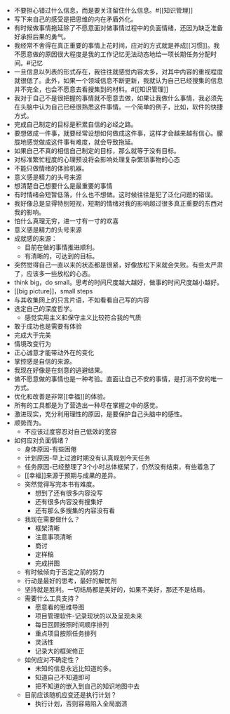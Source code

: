 - 不要担心错过什么信息，而是要关注留住什么信息。#[[知识管理]]
- 写下来自己的感受是把思维的内在矛盾外化。
- 有时候做事情拖延除了不愿意面对做事情过程中的负面情绪，还因为缺乏准备好承担后果的勇气。
- 我经常不舍得在真正重要的事情上花时间，应对的方式就是养成[[习惯]]。我不愿意做的原因很大程度是我的工作记忆无法动态地给一项长期任务分配时间。#记忆
- 一旦信息以列表的形式存在，我往往就感觉内容太多，对其中内容的重视程度就很低了。此外，如果一个领域信息不断更新，我就认为自己已经搜集的信息并不完全，也会不愿意去看搜集到的材料。#[[知识管理]]
- 我对于自己不是很把握的事情就不愿意去做，如果让我做什么事情，我必须先在头脑中认为自己已经很熟悉这件事情。一个简单的例子，比如，软件的快捷方式。
- 完成自己制定的目标是积累自信的必经之路。
- 要想做成一件事，就要经常设想如何做成这件事，这样才会越来越有信心。朦胧地感觉做成这件事有难度，就会导致拖延。
- 如果自己不真的相信自己制定的目标，那么就等于没有目标。
- 对标准繁忙程度的心理预设将会影响处理复杂繁琐事物的心态
- 不能只做情绪的体验机器。
-  意义感是精力的头号来源
- 想清楚自己想要什么是最重要的事情
- 有时情绪会短暂低落，什么也不想做。这时候往往是犯了泛化问题的错误。
- 我好像总是显得特别短视，短期的情绪对我的影响超过很多真正重要的东西对我的影响。
- 怕什么真理无穷，进一寸有一寸的欢喜
-  意义感是精力的头号来源
- 成就感的来源：
    - 目前在做的事情推进顺利。
    - 有清晰的，可达到的目标。
- 突然觉得自己一直以来的状态都是很紧，好像放松下来就会失败。有些太严肃了，应该多一些放松的心态。
- think big，do small。思考的时间尺度越大越好，做事的时间尺度越小越好。
- [[big picture]]，small steps
- 与其收集网上的只言片语，不如看看自己写的内容
- 选定自己的深度哲学。
    - 感觉实用主义和保守主义比较符合我的气质
- 敢于成功也是需要有体验
- 完成大于完美
- 情境改变行为
- 正心诚意才能带动外在的变化
- 掌控感是自信的来源。
- 我现在好像是在刻意的逃避结果。
- 做不愿意做的事情也是一种考验。直面让自己不安的事情，是打消不安的唯一方式。
- 优化和改善是非常[[幸福]]的体验。
- 所有的工具都是为了营造出一种尽在掌握之中的感觉。
- 激进现实，充分利用理性的原因，是要保护自己头脑中的感性。
- 顺势而为。
    - 不应该过度容忍对自己低效的宽容
- 如何应对负面情绪？
    - 身体原因-有些困倦
    - 计划原因-早上过渡时期没有认真规划今天任务
    - 任务原因-已经整理了3个小时总体框架了，仍然没有结束，有些着急了
    - [[幸福]]来源于预期与成果的差异。
    - 突然觉得写完本书有难度。
        - 想到了还有很多内容没写
        - 还有很多内容没有搜集好
        - 还有那么多搜集的内容没有看
    - 我现在需要做什么？
        - 框架清晰
        - 注意事项清晰
        - 商讨
        - 定样稿
        - 完成拼图
    - 有时候倾向于否定之前的努力
    - 行动是最好的思考，最好的解忧剂
    - 坚持就是胜利。一切结局都是美好的，如果不美好，那还不是结局。
    - 需要什么工具支持？
        - 愿意看的思维导图
        - 项目管理软件-记录现状的以及呈现未来
        - 每日回顾按照时间顺序排列
        - 重点项目按照任务排列
        - 灵活性
        - 记录大的框架修正
    - 如何应对不确定性？
        - 未知的信息永远比知道的多。
        - 知道自己不知道即可
        - 把不知道的嵌入到自己的知识地图中去
    - 目前应该随机应变还是执行计划？
        - 执行计划，否则容易陷入全局崩溃
